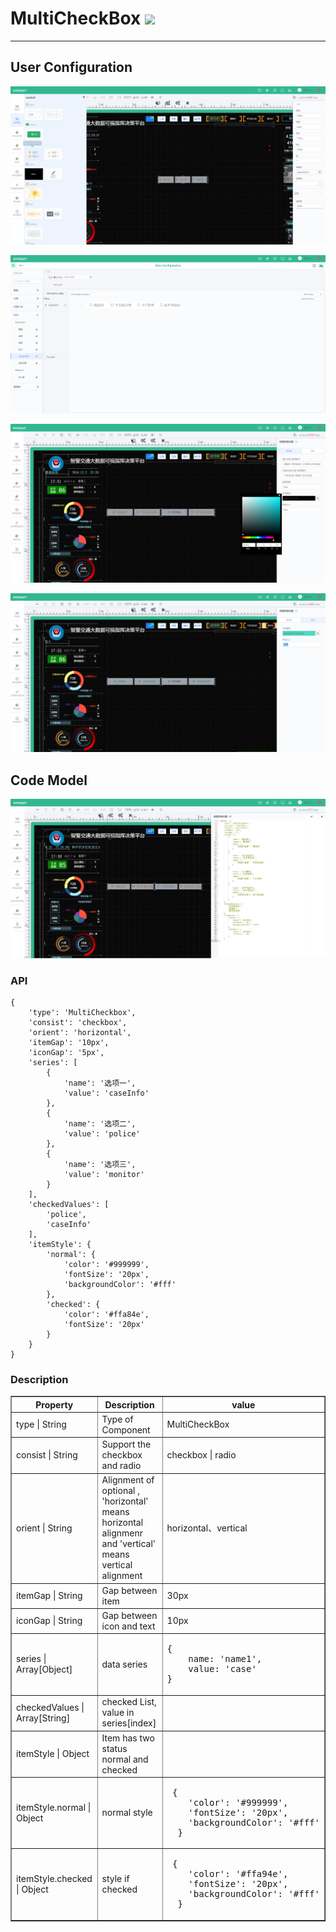 # MultiCheckBox ![](/assets/MultiCheckBox.png)

---

## User Configuration 

![](/assets/controls/MultiCheckBox01.png)

![](/assets/controls/MultiCheckBox02.png)

![](/assets/controls/MultiCheckBox04.png)

![](/assets/controls/MultiCheckBox05.png)



## Code Model

![](/assets/controls/MultiCheckBox03.png)



### API

```
{
    'type': 'MultiCheckbox',
    'consist': 'checkbox',
    'orient': 'horizontal',
    'itemGap': '10px',
    'iconGap': '5px',
    'series': [
        {
            'name': '选项一',
            'value': 'caseInfo'
        },
        {
            'name': '选项二',
            'value': 'police'
        },
        {
            'name': '选项三',
            'value': 'monitor'
        }
    ],
    'checkedValues': [
        'police',
        'caseInfo'
    ],
    'itemStyle': {
        'normal': {
            'color': '#999999',
            'fontSize': '20px',
            'backgroundColor': '#fff'
        },
        'checked': {
            'color': '#ffa84e',
            'fontSize': '20px'
        }
    }
}
```

### Description

<table border="1">
<tr>
	<th width="30%">Property</th>
   <th width="30%">Description</th>
   <th> value </th>
</tr>
<tr>
	<td>type | String</td>
	<td>Type of Component</td>
	<td>MultiCheckBox</td>
</tr>
<tr>
	<td>consist | String</td>
	<td>Support the checkbox and radio</td>
	<td>checkbox | radio </td>
</tr>
<tr>
	<td>orient | String</td>
	<td>Alignment of optional , 'horizontal' means horizontal alignmenr and 'vertical' means vertical alignment</td>
	<td>horizontal、vertical</td>
</tr>
<tr>
	<td>itemGap | String</td>
	<td>Gap between item </td>
	<td>30px</td>
</tr>
<tr>
	<td>iconGap | String</td>
	<td>Gap between icon and text</td>
	<td>10px</td>
</tr>
<tr>
	<td>series | Array[Object]</td>
	<td>data series</td>
	<td>
<pre>
{
	name: 'name1',
	value: 'case'
}
</pre>
	</td>
</tr>
<tr>
	<td>checkedValues | Array[String]</td>
	<td>checked List, value in series[index]</td>
	<td></td>
</tr>
<tr>
	<td>itemStyle | Object</td>
	<td>Item has two status normal and checked </td>
	<td></td>
</tr>
<tr>
	<td>itemStyle.normal | Object</td>
	<td>normal style </td>
	<td><pre> {
	'color': '#999999',
	'fontSize': '20px',
	'backgroundColor': '#fff'
  }</pre></td>
</tr>
<tr>
	<td>itemStyle.checked | Object</td>
	<td>style if checked </td>
	<td><pre> {
	'color': '#ffa94e',
	'fontSize': '20px',
	'backgroundColor': '#fff'
  }</pre></td>
</tr>
</table>




